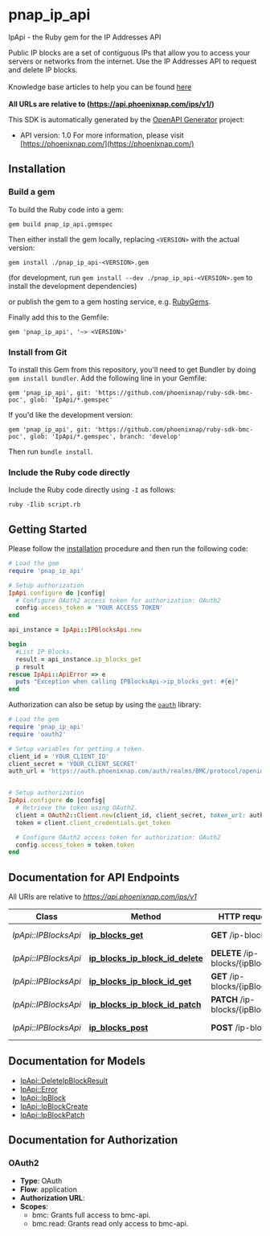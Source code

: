 # pnap_ip_api

IpApi - the Ruby gem for the IP Addresses API

Public IP blocks are a set of contiguous IPs that allow you to access your servers or networks from the internet.
Use the IP Addresses API to request and delete IP blocks.<br>
<br>
<span class='pnap-api-knowledge-base-link'>
Knowledge base articles to help you can be found
<a href='https://phoenixnap.com/kb/public-ip-management#bmc-public-ip-allocations-api' target='_blank'>here</a>
</span><br>
<br>
<b>All URLs are relative to (https://api.phoenixnap.com/ips/v1/)</b>


This SDK is automatically generated by the [OpenAPI Generator](https://openapi-generator.tech) project:

- API version: 1.0
For more information, please visit [https://phoenixnap.com/](https://phoenixnap.com/)

## Installation

### Build a gem

To build the Ruby code into a gem:

```shell
gem build pnap_ip_api.gemspec
```

Then either install the gem locally, replacing `<VERSION>` with the actual version:

```shell
gem install ./pnap_ip_api-<VERSION>.gem
```

(for development, run `gem install --dev ./pnap_ip_api-<VERSION>.gem` to install the development dependencies)

or publish the gem to a gem hosting service, e.g. [RubyGems](https://rubygems.org/).

Finally add this to the Gemfile:

    gem 'pnap_ip_api', '~> <VERSION>'

### Install from Git

To install this Gem from this repository, you'll need to get Bundler by doing `gem install bundler`. Add the following line in your Gemfile:

    gem 'pnap_ip_api', git: 'https://github.com/phoenixnap/ruby-sdk-bmc-poc', glob: 'IpApi/*.gemspec'

If you'd like the development version:

    gem 'pnap_ip_api', git: 'https://github.com/phoenixnap/ruby-sdk-bmc-poc', glob: 'IpApi/*.gemspec', branch: 'develop'

Then run `bundle install`.

### Include the Ruby code directly

Include the Ruby code directly using `-I` as follows:

```shell
ruby -Ilib script.rb
```

## Getting Started

Please follow the [installation](#installation) procedure and then run the following code:

```ruby
# Load the gem
require 'pnap_ip_api'

# Setup authorization
IpApi.configure do |config|
  # Configure OAuth2 access token for authorization: OAuth2
  config.access_token = 'YOUR ACCESS TOKEN'
end

api_instance = IpApi::IPBlocksApi.new

begin
  #List IP Blocks.
  result = api_instance.ip_blocks_get
  p result
rescue IpApi::ApiError => e
  puts "Exception when calling IPBlocksApi->ip_blocks_get: #{e}"
end

```

Authorization can also be setup by using the [`oauth`](https://github.com/oauth-xx/oauth2) library:

```ruby
# Load the gem
require 'pnap_ip_api'
require 'oauth2'

# Setup variables for getting a token.
client_id = 'YOUR_CLIENT_ID'
client_secret = 'YOUR_CLIENT_SECRET'
auth_url = 'https://auth.phoenixnap.com/auth/realms/BMC/protocol/openid-connect/token'


# Setup authorization
IpApi.configure do |config|
  # Retrieve the token using OAuth2.
  client = OAuth2::Client.new(client_id, client_secret, token_url: auth_url)
  token = client.client_credentials.get_token

  # Configure OAuth2 access token for authorization: OAuth2
  config.access_token = token.token
end

```

## Documentation for API Endpoints

All URIs are relative to *https://api.phoenixnap.com/ips/v1*

Class | Method | HTTP request | Description
------------ | ------------- | ------------- | -------------
*IpApi::IPBlocksApi* | [**ip_blocks_get**](docs/IPBlocksApi.md#ip_blocks_get) | **GET** /ip-blocks | List IP Blocks.
*IpApi::IPBlocksApi* | [**ip_blocks_ip_block_id_delete**](docs/IPBlocksApi.md#ip_blocks_ip_block_id_delete) | **DELETE** /ip-blocks/{ipBlockId} | Delete IP Block.
*IpApi::IPBlocksApi* | [**ip_blocks_ip_block_id_get**](docs/IPBlocksApi.md#ip_blocks_ip_block_id_get) | **GET** /ip-blocks/{ipBlockId} | Get IP Block.
*IpApi::IPBlocksApi* | [**ip_blocks_ip_block_id_patch**](docs/IPBlocksApi.md#ip_blocks_ip_block_id_patch) | **PATCH** /ip-blocks/{ipBlockId} | Update IP block.
*IpApi::IPBlocksApi* | [**ip_blocks_post**](docs/IPBlocksApi.md#ip_blocks_post) | **POST** /ip-blocks | Create an IP Block.


## Documentation for Models

 - [IpApi::DeleteIpBlockResult](docs/DeleteIpBlockResult.md)
 - [IpApi::Error](docs/Error.md)
 - [IpApi::IpBlock](docs/IpBlock.md)
 - [IpApi::IpBlockCreate](docs/IpBlockCreate.md)
 - [IpApi::IpBlockPatch](docs/IpBlockPatch.md)


## Documentation for Authorization


### OAuth2


- **Type**: OAuth
- **Flow**: application
- **Authorization URL**: 
- **Scopes**: 
  - bmc: Grants full access to bmc-api.
  - bmc.read: Grants read only access to bmc-api.

